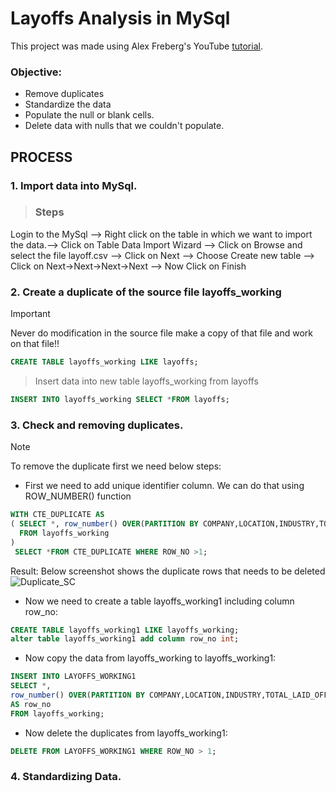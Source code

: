 # Layoffs Analysis in MySql ##
 
This project was made using Alex Freberg's YouTube [tutorial](https://www.youtube.com/watch?v=4UltKCnnnTA).

### Objective:
- Remove duplicates
- Standardize the data
- Populate the null or blank cells.
- Delete data with nulls that we couldn't populate.

## PROCESS

### 1. Import data into MySql.

>### Steps 

Login to the MySql --> Right click on the table in which we want to import the data.--> Click on Table Data Import Wizard --> Click on Browse and select the file layoff.csv --> Click on Next --> Choose Create new table --> Click on Next->Next->Next->Next --> Now Click on Finish 


### 2. Create a duplicate of the source file layoffs_working
> [!IMPORTANT]
> Never do modification in the source file make a copy of that file and work on that file!!

````sql
CREATE TABLE layoffs_working LIKE layoffs;
````
> Insert data into new table layoffs_working from layoffs

````sql
INSERT INTO layoffs_working SELECT *FROM layoffs;
````
### 3. Check and removing duplicates.
> [!NOTE]
>To remove the duplicate first we need below steps:
 
- First we need to add unique identifier column. We can do that using ROW_NUMBER() function

````sql
WITH CTE_DUPLICATE AS 
( SELECT *, row_number() OVER(PARTITION BY COMPANY,LOCATION,INDUSTRY,TOTAL_LAID_OFF,`DATE`,PERCENTAGE_LAID_OFF) AS row_no
  FROM layoffs_working
)
 SELECT *FROM CTE_DUPLICATE WHERE ROW_NO >1;
````
Result: Below screenshot shows the duplicate rows that needs to be deleted
![Duplicate_SC](https://github.com/user-attachments/assets/c080e536-0b50-4ae8-8208-0612d1c09251)

- Now we need to create a table layoffs_working1 including column row_no:
````sql
CREATE TABLE layoffs_working1 LIKE layoffs_working;
alter table layoffs_working1 add column row_no int;
````
- Now copy the data from layoffs_working to layoffs_working1:
````sql
INSERT INTO LAYOFFS_WORKING1 
SELECT *,
row_number() OVER(PARTITION BY COMPANY,LOCATION,INDUSTRY,TOTAL_LAID_OFF,STAGE,COUNTRY,funds_raised_millions,`DATE`,PERCENTAGE_LAID_OFF)
AS row_no
FROM layoffs_working;
````
- Now delete the duplicates from layoffs_working1:
````sql
DELETE FROM LAYOFFS_WORKING1 WHERE ROW_NO > 1;
````
### 4. Standardizing Data.





